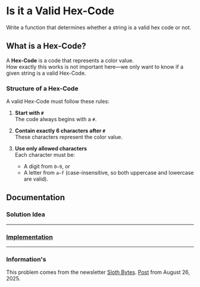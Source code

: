 # Is it a Valid Hex-Code
Write a function that determines whether a string is a valid hex code or not.

## What is a Hex-Code?

A **Hex-Code** is a code that represents a color value.  
How exactly this works is not important here—we only want to know if a given string is a valid Hex-Code.

### Structure of a Hex-Code

A valid Hex-Code must follow these rules:

1. **Start with `#`**  
   The code always begins with a `#`.

2. **Contain exactly 6 characters after `#`**  
   These characters represent the color value.

3. **Use only allowed characters**  
   Each character must be:
   - A digit from `0–9`, or  
   - A letter from `a–f` (case-insensitive, so both uppercase and lowercase are valid).  

## Documentation

### Solution Idea


------------------------------------------------------------------------

### [Implementation](./solver.ts)


------------------------------------------------------------------------

### Information's
This problem comes from the newsletter [Sloth Bytes](https://slothbytes.beehiiv.com). 
[Post](https://slothbytes.beehiiv.com/p/two-factor-codes) from August 26, 2025.
